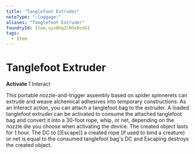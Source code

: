 ```yaml
---
title: "Tanglefoot Extruder"
noteType: ":luggage:"
aliases: "Tanglefoot Extruder"
foundryId: Item.uyx0hqZCNSe0cmG1
tags:
  - Item
---
```


# Tanglefoot Extruder

**Activate** 1 Interact

This portable nozzle-and-trigger assembly based on spider spinnerets can extrude and weave alchemical adhesives into temporary constructions. As an Interact action, you can attach a tanglefoot bag to the extruder. A loaded tanglefoot extruder can be activated to consume the attached tanglefoot bag and convert it into a 30-foot rope, whip, or net, depending on the nozzle die you choose when activating the device. The created object lasts for 1 hour. The DC to [[Escape]] a created rope (if used to bind a creature) or net is equal to the consumed tanglefoot bag's DC and Escaping destroys the created object.
